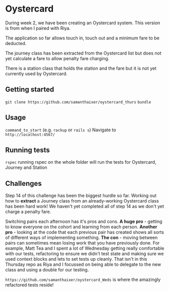 # Oystercard

During week 2, we have been creating an Oystercard system. This version is from when I paired with Riya.

The application so far allows touch in, touch out and a minimum fare to be deducted.

The journey class has been extracted from the Oystercard list but does not yet calculate a fare to allow penalty fare charging.

There is a station class that holds the station and the fare but it is not yet currently used by Oystercard.

## Getting started

`git clone https://github.com/samanthaixer/oystercard_thurs`
`bundle`

## Usage

`command_to_start` (e.g. `rackup` or `rails s`)
Navigate to `http://localhost:4567/`


## Running tests

`rspec` running rspec on the whole folder will run the tests for Oystercard, Journey and Station

## Challenges

Step 14 of this challenge has been the biggest hurdle so far. Working out how to **extract** a Journey class from an already-working Oystercard class has been hard work! We haven't yet completed all of step 14 as we don't yet charge a penalty fare. 

Switching pairs each afternoon has it's pros and cons. **A huge pro** - getting to know everyone on the cohort and learning from each person. **Another pro** - looking at the code that each previous pair has created shows all sorts of different ways of implementing something. **The con** - moving between pairs can sometimes mean losing work that you have previously done. For example, Matt Tea and I spent a lot of Wednesday getting really comfortable with our tests, refactoring to ensure we didn't test state and making sure we used context blocks and lets to set tests up cleanly. That isn't in this Thursday repo as Riya and I focussed on being able to delegate to the new class and using a double for our testing.

`https://github.com/samanthaixer/oystercard_Weds` is where the amazingly refactored tests reside!
